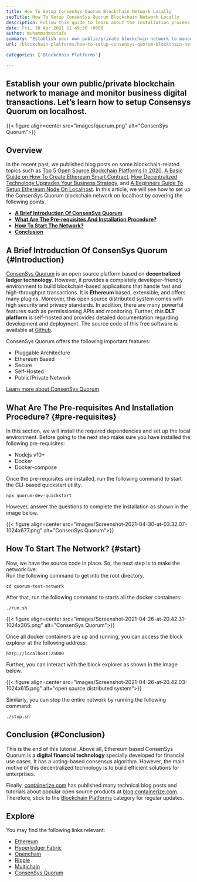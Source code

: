 ```yaml
---
title: How To Setup ConsenSys Quorum Blockchain Network Locally
seoTitle: How To Setup ConsenSys Quorum Blockchain Network Locally
description: Follow this guide to learn about the installation process of ConsenSys Quorum blockchain on localhost. ConsenSys Quorum is open source Etherum-based blockchain.
date: Fri, 30 Apr 2021 11:49:30 +0000
author: muhammadmustafa
summary: "Establish your own public/private blockchain network to manage and monitor business digital transactions. Let's learn how to setup Consensys Quorum on localhost."
url: /blockchain-platforms/how-to-setup-consensys-quorum-blockchain-network-locally/

categories: ['Blockchain Platforms']

---
```

## Establish your own public/private blockchain network to manage and monitor business digital transactions. Let’s learn how to setup Consensys Quorum on localhost.

{{< figure align=center src="images/quorum.png" alt="ConsenSys Quorum">}}  

## Overview

In the recent past, we published blog posts on some blockchain-related topics such as [Top 5 Open Source Blockchain Platforms In 2020][1], [A Basic Guide on How To Create Ethereum Smart Contract][2], [How Decentralized Technology Upgrades Your Business Strategy][3], and [A Beginners Guide To Setup Ethereum Node On Localhost][4]. In this article, we will see how to set up the ConsenSys Quorum blockchain network on localhost by covering the following points.

  * **[A Brief Introduction Of ConsenSys Quorum][5]**
  * **[What Are The Pre-requisites And **Installation Procedure**?][6]**
  * **[How To Start The Network?][7]**
  * **[Conclusion][8]**

## **A Brief Introduction Of ConsenSys Quorum** {#Introduction}

[ConsenSys Quorum][9] is an open source platform based on **decentralized ledger technology**. However, it provides a completely developer-friendly environment to build blockchain-based applications that handle fast and high-throughput transactions. It is **Ethereum** based, extensible, and offers many plugins. Moreover, this open source distributed system comes with high security and privacy standards. In addition, there are many powerful features such as permissioning APIs and monitoring. Further, this **DLT platform** is self-hosted and provides detailed documentation regarding development and deployment. The source code of this free software is available at [Github][10].

ConsenSys Quorum offers the following important features:

  * Pluggable Architecture
  * Ethereum Based
  * Secure
  * Self-Hosted 
  * Public/Private Network 

[Learn more about ConsenSys Quorum][11]

## ****What Are The Pre-requisites And Installation Procedure?**** {#pre-requisites}

In this section, we will install the required dependencies and set up the local environment. Before going to the next step make sure you have installed the following pre-requisites:

  * Nodejs v10+ 
  * Docker
  * Docker-compose 

Once the pre-requisites are installed, run the following command to start the CLI-based quickstart utility. 


```
npx quorum-dev-quickstart
```


However, answer the questions to complete the installation as shown in the image below.

{{< figure align=center src="images/Screenshot-2021-04-30-at-03.32.07-1024x677.png" alt="ConsenSys Quorum">}}  



## ****How To Start The Network?**** {#start}

Now, we have the source code in place. So, the next step is to make the network live.  
Run the following command to get into the root directory.


```
cd quorum-test-network
```


After that, run the following command to starts all the docker containers:


```
./run.sh
```


{{< figure align=center src="images/Screenshot-2021-04-26-at-20.42.31-1024x305.png" alt="ConsenSys Quorum">}}  

Once all docker containers are up and running, you can access the block explorer at the following address:


```
http://localhost:25000
```


[]()

Further, you can interact with the block explorer as shown in the image below.

{{< figure align=center src="images/Screenshot-2021-04-26-at-20.42.03-1024x615.png" alt="open source distributed system">}}  

Similarly, you can stop the entire network by running the following command:


```
./stop.sh 
```


## Conclusion {#Conclusion}

This is the end of this tutorial. Above all, Ethereum based ConsenSys Quorum is a **digital financial technology** specially developed for financial use cases. It has a voting-based consensus algorithm. However, the main motive of this decentralized technology is to build efficient solutions for enterprises. 

Finally, [containerize.com][12] has published many technical blog posts and tutorials about popular open source products at [blog.containerize.com][13]. Therefore, stick to the [Blockchain Platforms][14] category for regular updates.

## Explore

You may find the following links relevant:

  * [Ethereum][15]
  * [Hyperledger Fabric][16]
  * [Openchain][17]
  * [Ripple][18]
  * [Multichain][19]
  * [ConsenSys Quorum][9]

 [1]: https://blog.containerize.com/2020/12/11/top-5-open-source-blockchain-platforms-in-2020/
 [2]: https://blog.containerize.com/2020/12/01/a-basic-guide-on-how-to-create-ethereum-smart-contract/
 [3]: https://blog.containerize.com/2020/11/27/how-decentralized-technology-upgrades-your-business-strategy/
 [4]: https://blog.containerize.com/2020/12/23/a-beginners-guide-to-setup-ethereum-node-on-localhost/
 [5]: #Introduction
 [6]: #pre-requisites
 [7]: #start
 [8]: #Conclusion
 [9]: https://products.containerize.com/blockchain-platforms/consensys-quorum
 [10]: https://github.com/ConsenSys/quorum
 [11]: https://consensys.net/quorum/
 [12]: https://www.containerize.com/
 [13]: https://blog.containerize.com/
 [14]: https://products.containerize.com/blockchain-platforms/
 [15]: https://products.containerize.com/blockchain-platforms/ethereum
 [16]: https://products.containerize.com/blockchain-platforms/hyperledger-fabric
 [17]: https://products.containerize.com/blockchain-platforms/openchain
 [18]: https://products.containerize.com/blockchain-platforms/ripple
 [19]: https://products.containerize.com/blockchain-platforms/multichain